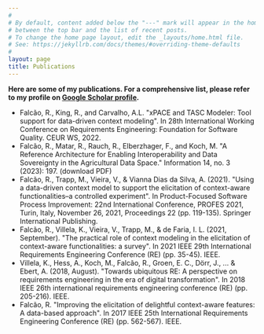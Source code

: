 ```yaml
---
#
# By default, content added below the "---" mark will appear in the home page
# between the top bar and the list of recent posts.
# To change the home page layout, edit the _layouts/home.html file.
# See: https://jekyllrb.com/docs/themes/#overriding-theme-defaults
#
layout: page
title: Publications
---
```

**Here are some of my publications. For a comprehensive list, please refer to my profile on  <a href="https://scholar.google.com/citations?user=95yhrKoAAAAJ" target="_blank">Google Scholar profile</a>.**

- Falcão, R., King, R., and Carvalho, A.L. "xPACE and TASC Modeler: Tool support for data-driven context modeling". In 28th International Working Conference on Requirements Engineering: Foundation for Software Quality. CEUR WS, 2022.
- Falcão, R., Matar, R., Rauch, R., Elberzhager, F., and Koch, M. "A Reference Architecture for Enabling Interoperability and Data Sovereignty in the Agricultural Data Space." Information 14, no. 3 (2023): 197. (download PDF)
- Falcão, R., Trapp, M., Vieira, V., & Vianna Dias da Silva, A. (2021). "Using a data-driven context model to support the elicitation of context-aware functionalities–a controlled experiment". In Product-Focused Software Process Improvement: 22nd International Conference, PROFES 2021, Turin, Italy, November 26, 2021, Proceedings 22 (pp. 119-135). Springer International Publishing.
- Falcão, R., Villela, K., Vieira, V., Trapp, M., & de Faria, I. L. (2021, September). "The practical role of context modeling in the elicitation of context-aware functionalities: a survey". In 2021 IEEE 29th International Requirements Engineering Conference (RE) (pp. 35-45). IEEE.
- Villela, K., Hess, A., Koch, M., Falcão, R., Groen, E. C., Dörr, J., ... & Ebert, A. (2018, August). "Towards ubiquitous RE: A perspective on requirements engineering in the era of digital transformation". In 2018 IEEE 26th international requirements engineering conference (RE) (pp. 205-216). IEEE.
- Falcão, R. "Improving the elicitation of delightful context-aware features: A data-based approach". In 2017 IEEE 25th International Requirements Engineering Conference (RE) (pp. 562-567). IEEE.

